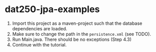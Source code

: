 # dat250-jpa-examples

1. Import this project as a maven-project such that the database dependencies are loaded.
2. Make sure to change the path in the `persistence.xml` (see TODO).
3. Run Main.java. There should be no exceptions (Step 4.3)
4. Continue with the tutorial.